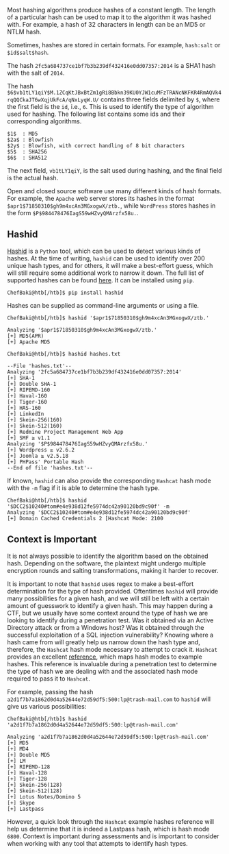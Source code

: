 Most hashing algorithms produce hashes of a constant length. The length of a particular hash can be used to map it to the algorithm it was hashed with. For example, a hash of 32 characters in length can be an MD5 or NTLM hash.

Sometimes, hashes are stored in certain formats. For example, `hash:salt` or `$id$salt$hash`.

The hash `2fc5a684737ce1bf7b3b239df432416e0dd07357:2014` is a SHA1 hash with the salt of `2014`.

The hash `$6$vb1tLY1qiY$M.1ZCqKtJBxBtZm1gRi8Bbkn39KU0YJW1cuMFzTRANcNKFKR4RmAQVk4rqQQCkaJT6wXqjUkFcA/qNxLyqW.U/` contains three fields delimited by `$`, where the first field is the `id`, i.e., `6`. This is used to identify the type of algorithm used for hashing. The following list contains some ids and their corresponding algorithms.

```shell-session
$1$  : MD5
$2a$ : Blowfish
$2y$ : Blowfish, with correct handling of 8 bit characters
$5$  : SHA256
$6$  : SHA512
```

The next field, `vb1tLY1qiY`, is the salt used during hashing, and the final field is the actual hash.

Open and closed source software use many different kinds of hash formats. For example, the `Apache` web server stores its hashes in the format `$apr1$71850310$gh9m4xcAn3MGxogwX/ztb.`, while `WordPress` stores hashes in the form `$P$984478476IagS59wHZvyQMArzfx58u.`.

## Hashid

[Hashid](https://github.com/psypanda/hashID) is a `Python` tool, which can be used to detect various kinds of hashes. At the time of writing, `hashid` can be used to identify over 200 unique hash types, and for others, it will make a best-effort guess, which will still require some additional work to narrow it down. The full list of supported hashes can be found [here](https://github.com/psypanda/hashID/blob/master/doc/HASHINFO.xlsx). It can be installed using `pip`.

```shell-session
ChefBaki@htb[/htb]$ pip install hashid
```

Hashes can be supplied as command-line arguments or using a file.

```shell-session
ChefBaki@htb[/htb]$ hashid '$apr1$71850310$gh9m4xcAn3MGxogwX/ztb.'

Analyzing '$apr1$71850310$gh9m4xcAn3MGxogwX/ztb.'
[+] MD5(APR) 
[+] Apache MD5
```

```shell-session
ChefBaki@htb[/htb]$ hashid hashes.txt 

--File 'hashes.txt'--
Analyzing '2fc5a684737ce1bf7b3b239df432416e0dd07357:2014'
[+] SHA-1 
[+] Double SHA-1 
[+] RIPEMD-160 
[+] Haval-160 
[+] Tiger-160 
[+] HAS-160 
[+] LinkedIn 
[+] Skein-256(160) 
[+] Skein-512(160) 
[+] Redmine Project Management Web App 
[+] SMF ≥ v1.1 
Analyzing '$P$984478476IagS59wHZvyQMArzfx58u.'
[+] Wordpress ≥ v2.6.2 
[+] Joomla ≥ v2.5.18 
[+] PHPass' Portable Hash 
--End of file 'hashes.txt'--
```

If known, `hashid` can also provide the corresponding `Hashcat` hash mode with the `-m` flag if it is able to determine the hash type.

```shell-session
ChefBaki@htb[/htb]$ hashid '$DCC2$10240#tom#e4e938d12fe5974dc42a90120bd9c90f' -m
Analyzing '$DCC2$10240#tom#e4e938d12fe5974dc42a90120bd9c90f'
[+] Domain Cached Credentials 2 [Hashcat Mode: 2100
```

## Context is Important

It is not always possible to identify the algorithm based on the obtained hash. Depending on the software, the plaintext might undergo multiple encryption rounds and salting transformations, making it harder to recover.

It is important to note that `hashid` uses regex to make a best-effort determination for the type of hash provided. Oftentimes `hashid` will provide many possibilities for a given hash, and we will still be left with a certain amount of guesswork to identify a given hash. This may happen during a CTF, but we usually have some context around the type of hash we are looking to identify during a penetration test. Was it obtained via an Active Directory attack or from a Windows host? Was it obtained through the successful exploitation of a SQL injection vulnerability? Knowing where a hash came from will greatly help us narrow down the hash type and, therefore, the `Hashcat` hash mode necessary to attempt to crack it. `Hashcat` provides an excellent [reference](https://hashcat.net/wiki/doku.php?id=example_hashes), which maps hash modes to example hashes. This reference is invaluable during a penetration test to determine the type of hash we are dealing with and the associated hash mode required to pass it to `Hashcat`.

For example, passing the hash `a2d1f7b7a1862d0d4a52644e72d59df5:500:lp@trash-mail.com` to `hashid` will give us various possibilities:

```shell-session
ChefBaki@htb[/htb]$ hashid 'a2d1f7b7a1862d0d4a52644e72d59df5:500:lp@trash-mail.com'

Analyzing 'a2d1f7b7a1862d0d4a52644e72d59df5:500:lp@trash-mail.com'
[+] MD5 
[+] MD4 
[+] Double MD5 
[+] LM 
[+] RIPEMD-128 
[+] Haval-128 
[+] Tiger-128 
[+] Skein-256(128) 
[+] Skein-512(128) 
[+] Lotus Notes/Domino 5 
[+] Skype 
[+] Lastpass 
```

However, a quick look through the `Hashcat` example hashes reference will help us determine that it is indeed a Lastpass hash, which is hash mode `6800`. Context is important during assessments and is important to consider when working with any tool that attempts to identify hash types.